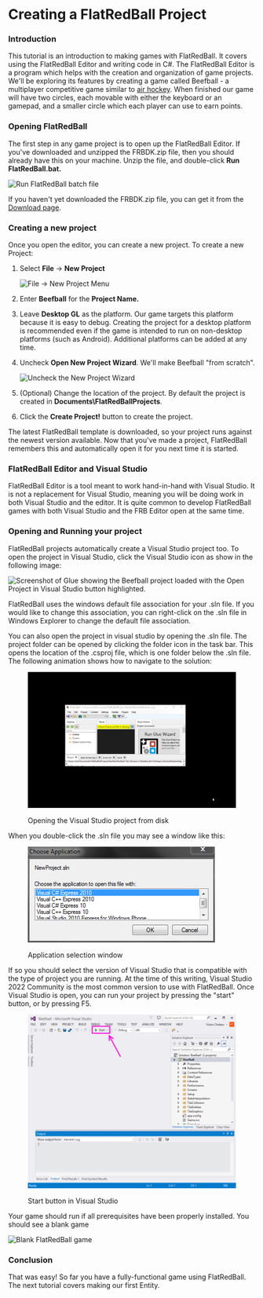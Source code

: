 # Creating a FlatRedBall Project

### Introduction

This tutorial is an introduction to making games with FlatRedBall. It covers using the FlatRedBall Editor and writing code in C#. The FlatRedBall Editor is a program which helps with the creation and organization of game projects. We'll be exploring its features by creating a game called Beefball - a multiplayer competitive game similar to [air hockey](https://en.wikipedia.org/wiki/Air\_hockey). When finished our game will have two circles, each movable with either the keyboard or an gamepad, and a smaller circle which each player can use to earn points.

### Opening FlatRedBall

The first step in any game project is to open up the FlatRedBall Editor. If you've downloaded and unzipped the FRBDK.zip file, then you should already have this on your machine. Unzip the file, and double-click **Run FlatRedBall.bat.**

![Run FlatRedBall batch file](../../.gitbook/assets/2023-08-img\_64cbd09e989f7.png)

If you haven't yet downloaded the FRBDK.zip file, you can get it from the [Download page](../../).

### Creating a new project

Once you open the editor, you can create a new project. To create a new Project:

1.  Select **File** -> **New Project**

    ![File -> New Project Menu](../../.gitbook/assets/2022-01-img\_61d256005734c.png)
2. Enter **Beefball** for the **Project Name.**
3. Leave **Desktop GL** as the platform. Our game targets this platform because it is easy to debug. Creating the project for a desktop platform is recommended even if the game is intended to run on non-desktop platforms (such as Android). Additional platforms can be added at any time.
4.  Uncheck **Open New Project Wizard**. We'll make Beefball "from scratch".

    ![Uncheck the New Project Wizard](../../.gitbook/assets/2023-07-img\_64a8393f6368b.png)
5. (Optional) Change the location of the project. By default the project is created in **Documents\FlatRedBallProjects**.
6. Click the **Create Project!** button to create the project.

The latest FlatRedBall template is downloaded, so your project runs against the newest version available. Now that you've made a project, FlatRedBall remembers this and automatically open it for you next time it is started.

### FlatRedBall Editor and Visual Studio

FlatRedBall Editor is a tool meant to work hand-in-hand with Visual Studio. It is not a replacement for Visual Studio, meaning you will be doing work in both Visual Studio and the editor. It is quite common to develop FlatRedBall games with both Visual Studio and the FRB Editor open at the same time.

### Opening and Running your project

FlatRedBall projects automatically create a Visual Studio project too. To open the project in Visual Studio, click the Visual Studio icon as show in the following image:

![Screenshot of Glue showing the Beefball project loaded with the Open Project in Visual Studio button highlighted.](../../.gitbook/assets/2016-01-2022-03-12-09\_15\_09-Beefball-Open-Project.png)

FlatRedBall uses the windows default file association for your .sln file. If you would like to change this association, you can right-click on the .sln file in Windows Explorer to change the default file association.

You can also open the project in visual studio by opening the .sln file. The project folder can be opened by clicking the folder icon in the task bar. This opens the location of the .csproj file, which is one folder below the .sln file. The following animation shows how to navigate to the solution:

<figure><img src="../../.gitbook/assets/2016-01-03_08-09-28.gif" alt=""><figcaption><p>Opening the Visual Studio project from disk</p></figcaption></figure>

When you double-click the .sln file you may see a window like this:

<figure><img src="../../.gitbook/assets/migrated_media-VSVersionSelector.PNG" alt=""><figcaption><p>Application selection window</p></figcaption></figure>

If so you should select the version of Visual Studio that is compatible with the type of project you are running. At the time of this writing, Visual Studio 2022 Community is the most common version to use with FlatRedBall. Once Visual Studio is open, you can run your project by pressing the "start" button, or by pressing F5.

<figure><img src="../../.gitbook/assets/migrated_media-PlayButtonInVisualStudio.png" alt=""><figcaption><p>Start button in Visual Studio</p></figcaption></figure>

Your game should run if all prerequisites have been properly installed. You should see a blank game

![Blank FlatRedBall game](../../.gitbook/assets/2020-07-img\_5f07b32cc4a28.png)

### Conclusion

That was easy! So far you have a fully-functional game using FlatRedBall. The next tutorial covers making our first Entity.
